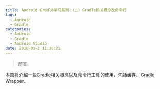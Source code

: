 ```yaml
---
title: Android Gradle学习系列：（二）Gradle相关概念及命令行
tags:
  - Android
  - Gradle
categories:
  - Android
  - Gradle
  - Android Studio
date: 2018-01-2 11:36:21
---
```


>前言


本篇将介绍一些Gradle相关概念以及命令行工具的使用，包括缓存、Gradle Wrapper、
<!--- more --->
<br/>

